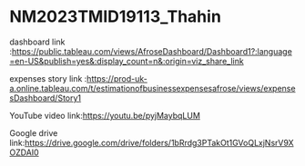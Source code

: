 # NM2023TMID19113_Thahin


dashboard link :https://public.tableau.com/views/AfroseDashboard/Dashboard1?:language=en-US&publish=yes&:display_count=n&:origin=viz_share_link

expenses story link :https://prod-uk-a.online.tableau.com/t/estimationofbusinessexpensesafrose/views/expensesDashboard/Story1

YouTube video link:https://youtu.be/pyjMaybqLUM

Google drive link:https://drive.google.com/drive/folders/1bRrdg3PTakOt1GVoQLxjNsrV9XOZDAI0
